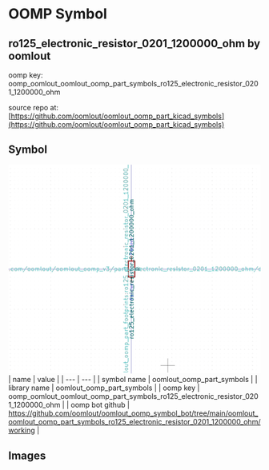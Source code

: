 # OOMP Symbol  
## ro125_electronic_resistor_0201_1200000_ohm  by oomlout  
  
oomp key: oomp_oomlout_oomlout_oomp_part_symbols_ro125_electronic_resistor_0201_1200000_ohm  
  
source repo at: [https://github.com/oomlout/oomlout_oomp_part_kicad_symbols](https://github.com/oomlout/oomlout_oomp_part_kicad_symbols)  
## Symbol  
  
[![working.png](working_600.png)](working.png)  
| name | value | 
| --- | --- | 
| symbol name | oomlout_oomp_part_symbols | 
| library name | oomlout_oomp_part_symbols | 
| oomp key | oomp_oomlout_oomlout_oomp_part_symbols_ro125_electronic_resistor_0201_1200000_ohm | 
| oomp bot github | https://github.com/oomlout/oomlout_oomp_symbol_bot/tree/main/oomlout_oomlout_oomp_part_symbols_ro125_electronic_resistor_0201_1200000_ohm/working | 
## Images  
